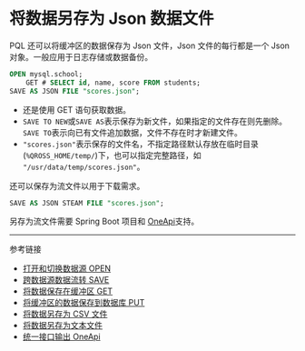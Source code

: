 # 将数据另存为 Json 数据文件

PQL 还可以将缓冲区的数据保存为 Json 文件，Json 文件的每行都是一个 Json 对象。一般应用于日志存储或数据备份。

```sql
OPEN mysql.school;
    GET # SELECT id, name, score FROM students;
SAVE AS JSON FILE "scores.json";
```

* 还是使用 GET 语句获取数据。
* `SAVE TO NEW`或`SAVE AS`表示保存为新文件，如果指定的文件存在则先删除。`SAVE TO`表示向已有文件追加数据，文件不存在时才新建文件。
* `"scores.json"`表示保存的文件名，不指定路径默认存放在临时目录(`%QROSS_HOME/temp/`)下，也可以指定完整路径，如 `"/usr/data/temp/scores.json"`。

还可以保存为流文件以用于下载需求。

```sql
SAVE AS JSON STEAM FILE "scores.json";
```

另存为流文件需要 Spring Boot 项目和 [OneApi](/oneapi/overview.md)支持。

---
参考链接

* [打开和切换数据源 OPEN](/pql/open.md)
* [跨数据源数据流转 SAVE](/pql/save.md)
* [将数据保存在缓冲区 GET](/pql/get.md)
* [将缓冲区的数据保存到数据库 PUT](/pql/put.md)
* [将数据另存为 CSV 文件](/pql/csv.md)
* [将数据另存为文本文件](/pql/txt.md)
* [统一接口输出 OneApi](/oneapi/overview.md)